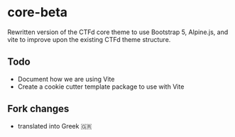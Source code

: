 # core-beta

Rewritten version of the CTFd core theme to use Bootstrap 5, Alpine.js, and vite to improve upon the existing CTFd theme structure. 

## Todo

- Document how we are using Vite
- Create a cookie cutter template package to use with Vite

## Fork changes
- translated into Greek :greece:
